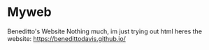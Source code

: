 # Myweb
Beneditto's Website
Nothing much, im just trying out html
heres the website: https://benedittodavis.github.io/
